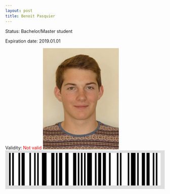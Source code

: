```yaml
---
layout: post
title: Benoit Pasquier
---
```


Status: Bachelor/Master student

Expiration date: 2019.01.01

Validity: <font color="red"> Not valid</font> 
![](/members/img/Benoit_Pasquier.png)
![](/members/img/bar.png)
